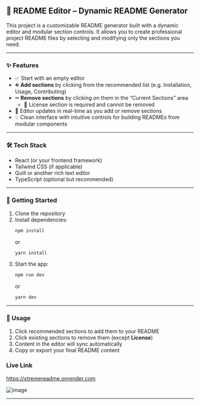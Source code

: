 ## 📝 README Editor – Dynamic README Generator

This project is a customizable README generator built with a dynamic editor and modular section controls. It allows you to create professional project README files by selecting and modifying only the sections you need.

---

### ✨ Features

- ✅ Start with an empty editor
- ➕ **Add sections** by clicking from the recommended list (e.g. Installation, Usage, Contributing)
- ➖ **Remove sections** by clicking on them in the “Current Sections” area
  - 🚫 License section is required and cannot be removed
- 🧠 Editor updates in real-time as you add or remove sections
- 💡 Clean interface with intuitive controls for building READMEs from modular components

---

### 🛠 Tech Stack

- React (or your frontend framework)
- Tailwind CSS (if applicable)
- Quill or another rich text editor
- TypeScript (optional but recommended)

---

### 🚀 Getting Started

1. Clone the repository
2. Install dependencies:
   ```bash
   npm install
   ```
   or
   ```bash
   yarn install
   ```
3. Start the app:
   ```bash
   npm run dev
   ```
   or
   ```bash
   yarn dev
   ```

---

### 🧪 Usage

1. Click recommended sections to add them to your README
2. Click existing sections to remove them (except **License**)
3. Content in the editor will sync automatically
4. Copy or export your final README content



### Live Link

https://xtremereadme.onrender.com

![image](https://github.com/user-attachments/assets/cbac02be-d09e-46fb-9ebf-7130ce4f3337)


---


